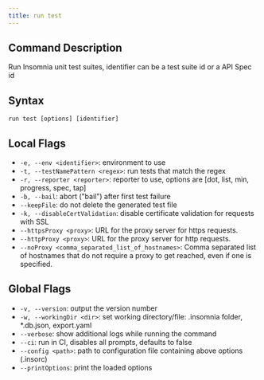 ```yaml
---
title: run test
---
```


## Command Description

Run Insomnia unit test suites, identifier can be a test suite id or a API Spec id

## Syntax

`run test [options] [identifier]`

## Local Flags

- `-e, --env <identifier>`: environment to use
- `-t, --testNamePattern <regex>`: run tests that match the regex
- `-r, --reporter <reporter>`: reporter to use, options are [dot, list, min, progress, spec, tap]
- `-b, --bail`: abort ("bail") after first test failure
- `--keepFile`: do not delete the generated test file
- `-k, --disableCertValidation`: disable certificate validation for requests with SSL
- `--httpsProxy <proxy>`: URL for the proxy server for https requests.
- `--httpProxy <proxy>`: URL for the proxy server for http requests.
- `--noProxy <comma_separated_list_of_hostnames>`: Comma separated list of hostnames that do not require a proxy to get reached, even if one is specified.

## Global Flags

- `-v, --version`: output the version number
- `-w, --workingDir <dir>`: set working directory/file: .insomnia folder, *.db.json, export.yaml
- `--verbose`: show additional logs while running the command
- `--ci`: run in CI, disables all prompts, defaults to false
- `--config <path>`: path to configuration file containing above options (.insorc)
- `--printOptions`: print the loaded options

